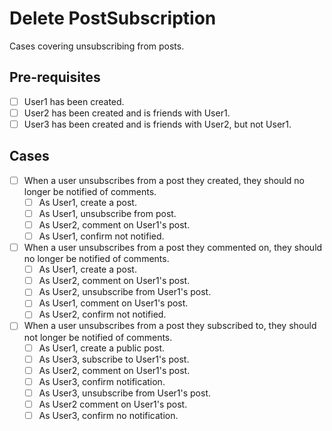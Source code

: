 # Delete PostSubscription 

Cases covering unsubscribing from posts.

## Pre-requisites

- [ ] User1 has been created.
- [ ] User2 has been created and is friends with User1.
- [ ] User3 has been created and is friends with User2, but not User1.

## Cases

- [ ] When a user unsubscribes from a post they created, they should no longer be notified of comments. 
    - [ ] As User1, create a post.
    - [ ] As User1, unsubscribe from post. 
    - [ ] As User2, comment on User1's post.
    - [ ] As User1, confirm not notified.

- [ ] When a user unsubscribes from a post they commented on, they should no longer be notified of comments. 
    - [ ] As User1, create a post.
    - [ ] As User2, comment on User1's post.
    - [ ] As User2, unsubscribe from User1's post. 
    - [ ] As User1, comment on User1's post.
    - [ ] As User2, confirm not notified.

- [ ] When a user unsubscribes from a post they subscribed to, they should not longer be notified of comments. 
    - [ ] As User1, create a public post.
    - [ ] As User3, subscribe to User1's post.
    - [ ] As User2, comment on User1's post.
    - [ ] As User3, confirm notification.
    - [ ] As User3, unsubscribe from User1's post.
    - [ ] As User2 comment on User1's post.
    - [ ] As User3, confirm no notification.
